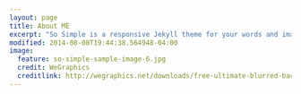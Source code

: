 ```yaml
---
layout: page
title: About ME
excerpt: "So Simple is a responsive Jekyll theme for your words and images."
modified: 2014-08-08T19:44:38.564948-04:00
image:
  feature: so-simple-sample-image-6.jpg  
  credit: WeGraphics
  creditlink: http://wegraphics.net/downloads/free-ultimate-blurred-background-pack/
---
```




